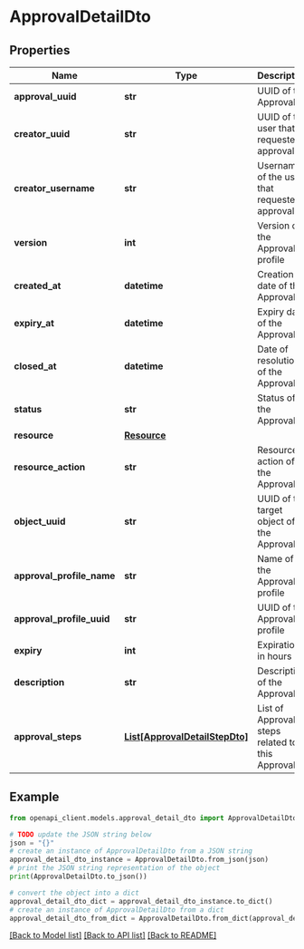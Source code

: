 # ApprovalDetailDto


## Properties

Name | Type | Description | Notes
------------ | ------------- | ------------- | -------------
**approval_uuid** | **str** | UUID of the Approval | 
**creator_uuid** | **str** | UUID of the user that requested approval | 
**creator_username** | **str** | Username of the user that requested approval | [optional] 
**version** | **int** | Version of the Approval profile | 
**created_at** | **datetime** | Creation date of the Approval | 
**expiry_at** | **datetime** | Expiry date of the Approval | 
**closed_at** | **datetime** | Date of resolution of the Approval | [optional] 
**status** | **str** | Status of the Approval | 
**resource** | [**Resource**](Resource.md) |  | 
**resource_action** | **str** | Resource action of the Approval | 
**object_uuid** | **str** | UUID of the target object of the Approval | 
**approval_profile_name** | **str** | Name of the Approval profile | 
**approval_profile_uuid** | **str** | UUID of the Approval profile | 
**expiry** | **int** | Expiration in hours | 
**description** | **str** | Description of the Approval | [optional] 
**approval_steps** | [**List[ApprovalDetailStepDto]**](ApprovalDetailStepDto.md) | List of Approval steps related to this Approval | 

## Example

```python
from openapi_client.models.approval_detail_dto import ApprovalDetailDto

# TODO update the JSON string below
json = "{}"
# create an instance of ApprovalDetailDto from a JSON string
approval_detail_dto_instance = ApprovalDetailDto.from_json(json)
# print the JSON string representation of the object
print(ApprovalDetailDto.to_json())

# convert the object into a dict
approval_detail_dto_dict = approval_detail_dto_instance.to_dict()
# create an instance of ApprovalDetailDto from a dict
approval_detail_dto_from_dict = ApprovalDetailDto.from_dict(approval_detail_dto_dict)
```
[[Back to Model list]](../README.md#documentation-for-models) [[Back to API list]](../README.md#documentation-for-api-endpoints) [[Back to README]](../README.md)


